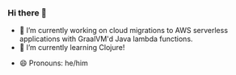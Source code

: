 ### Hi there 👋

- 🔭 I’m currently working on cloud migrations to AWS serverless applications with GraalVM'd Java lambda functions.
- 🌱 I’m currently learning Clojure!
<!-- - 👯 I’m looking to collaborate on ...
- 🤔 I’m looking for help with ...
- 💬 Ask me about ...
- 📫 How to reach me: ... -->
- 😄 Pronouns: he/him
<!-- - ⚡ Fun fact:  -->
